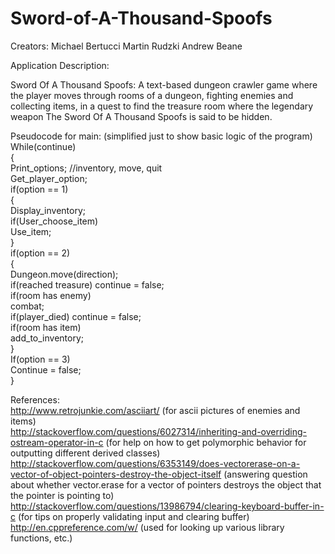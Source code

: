 Sword-of-A-Thousand-Spoofs
==========================
Creators:
		  Michael Bertucci
		  Martin Rudzki
		  Andrew Beane

Application Description:

Sword Of A Thousand Spoofs: A text-based dungeon crawler game where the player moves through rooms of a dungeon, fighting enemies and collecting items, in a quest to find the treasure room where the legendary weapon The Sword Of A Thousand Spoofs is said to be hidden.


Pseudocode for main: (simplified just to show basic logic of the program)<br>
While(continue) <br>
{<br>
	Print_options; //inventory, move, quit<br>
	Get_player_option;<br>
	if(option == 1)<br>
	{<br>
		Display_inventory;<br>
		if(User_choose_item)<br>
			Use_item;<br>
	}<br>
	if(option == 2)<br>
{<br>
		Dungeon.move(direction);<br>
		if(reached treasure) continue = false;<br>
		if(room has enemy)<br>
			combat;<br>
			if(player_died) continue = false;<br>
		if(room has item)<br>
			add_to_inventory;<br>
	}<br>
	If(option == 3)<br>
		Continue = false;<br>
}<br>

References:<br>
http://www.retrojunkie.com/asciiart/ (for ascii pictures of enemies and items)<br>
http://stackoverflow.com/questions/6027314/inheriting-and-overriding-ostream-operator-in-c (for help on how to get polymorphic behavior for outputting different derived classes)<br>
http://stackoverflow.com/questions/6353149/does-vectorerase-on-a-vector-of-object-pointers-destroy-the-object-itself (answering question about whether vector.erase for a vector of pointers destroys the object that the pointer is pointing to)<br>
http://stackoverflow.com/questions/13986794/clearing-keyboard-buffer-in-c (for tips on properly validating input and clearing buffer)<br>
http://en.cppreference.com/w/ (used for looking up various library functions, etc.)<br>

